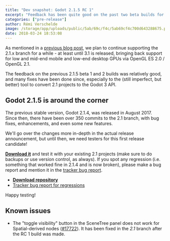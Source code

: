 ```yaml
---
title: "Dev snapshot: Godot 2.1.5 RC 1"
excerpt: "Feedback has been quite good on the past two beta builds for the upcoming Godot 2.1.5 (providing legacy support for users of Godot 2), so we're now publishing a release candidate. If all goes well (no new regression reported), that should more or less be the 2.1.5 final release. So make sure to test it thoroughly!"
categories: ["pre-release"]
author: Rémi Verschelde
image: /storage/app/uploads/public/5ab/69c/f4c/5ab69cf4c700d643288675.png
date: 2018-03-24 18:53:08
---
```


As mentioned in a [previous blog post](/article/dev-snapshot-godot-2-1-5-beta-1), we plan to continue supporting the 2.1.x branch for a while - at least until 3.1 is released, bringing back support for low and mid-end mobile and low-end desktop GPUs via OpenGL ES 2.0 / OpenGL 2.1.

The feedback on the previous 2.1.5 beta 1 and 2 builds was relatively good, and many fixes have been done since, especially to the (still imperfect, but better) tool to convert 2.1 projects to the Godot 3 API.

## Godot 2.1.5 is around the corner

The previous stable version, Godot 2.1.4, was released in August 2017. Since then, there have been over 350 commits to the 2.1 branch, with bug fixes, enhancements, and even some new features.

We'll go over the changes more in-depth in the actual release announcement, but until then, we need testers for this first release candidate!

**[Download it](https://download.tuxfamily.org/godotengine/2.1.5/rc1/)** and test it with your existing 2.1 projects (make sure to do backups or use version control, as always). If you spot any regression (i.e. something that worked fine in 2.1.4 and is now broken), please make a bug report and mention it in the [tracker bug report](https://github.com/godotengine/godot/issues/16813).

- **[Download repository](https://download.tuxfamily.org/godotengine/2.1.5/rc1/)**
- [Tracker bug report for regressions](https://github.com/godotengine/godot/issues/16813)

Happy testing!

## Known issues

- The "toggle visibility" button in the SceneTree panel does not work for Spatial-derived nodes ([#17722](https://github.com/godotengine/godot/issues/17722)). It has been fixed in the *2.1* branch after the RC 1 build was made.
